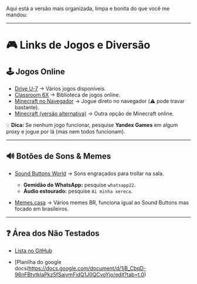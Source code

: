 Aqui está a versão mais organizada, limpa e bonita do que você me mandou:

---

# 🎮 Links de Jogos e Diversão

## 🕹️ Jogos Online

* [Drive U-7](https://sites.google.com/view/drive-u-7-home/home) → Vários jogos disponíveis.
* [Classroom 6X](https://sites.google.com/view/classroom6x/home?authuser=0) → Biblioteca de jogos online.
* [Minecraft no Navegador](https://v98.mcraft.fun/) → Jogue direto no navegador (⚠️ pode travar bastante).
* [Minecraft (versão alternativa)](https://prismarine-ismfgtmlq-zaro.vercel.app) → Outra opção de Minecraft online.

💡 **Dica:** Se nenhum jogo funcionar, pesquise **Yandex Games** em algum proxy e jogue por lá (mas nem todos funcionam).

---

## 🔊 Botões de Sons & Memes

* [Sound Buttons World](https://soundbuttonsworld.com/) → Sons engraçados para trollar na sala.

  * **Gemidão do WhatsApp:** pesquise `whatsapp22`.
  * **Áudio estourado:** pesquise `Ai minha xereca`.
* [Memes.casa](https://memes.casa/) → Vários memes BR, funciona igual ao Sound Buttons mas focado em brasileiros.

---

## ❓ Área dos Não Testados

* [Lista no GitHub](https://gist.github.com/eddy-22/2cdfadfa539cdaccfd0a9e31bf98e6d6)

* [Planilha do google docs(https://docs.google.com/document/d/1jB_CbqD-96nFBtytkIaPkz5fSajvmFidQ1J0QCvoYjo/edit?tab=t.0)
